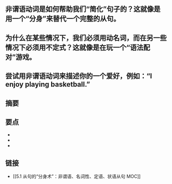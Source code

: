 ## 非谓语动词是如何帮助我们“简化”句子的？这就像是用一个“分身”来替代一个完整的从句。


## 为什么在某些情况下，我们必须用动名词，而在另一些情况下必须用不定式？这就像是在玩一个“语法配对”游戏。


## 尝试用非谓语动词来描述你的一个爱好，例如：“I enjoy playing basketball.”


## 摘要


## 要点

- 
- 
- 

## 链接

- [[5.1 从句的“分身术”：非谓语、名词性、定语、状语从句 MOC]]
